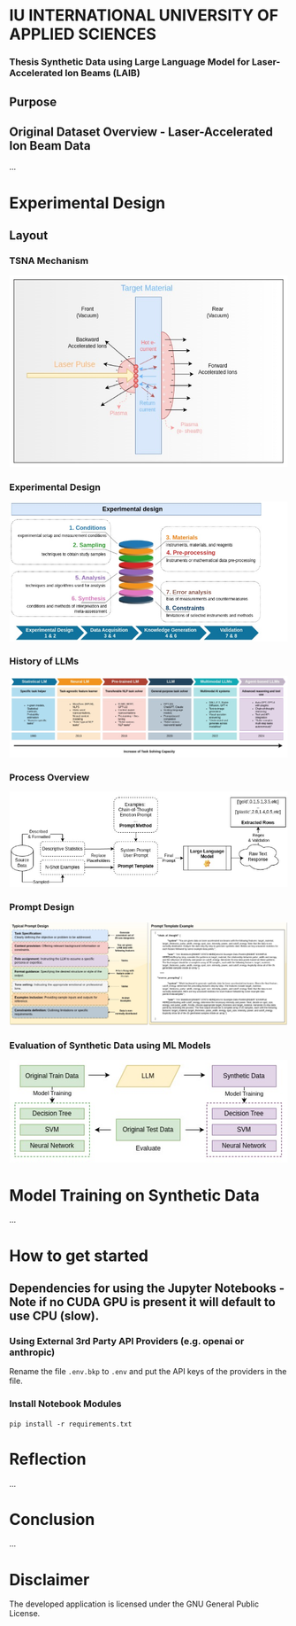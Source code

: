 # IU INTERNATIONAL UNIVERSITY OF APPLIED SCIENCES

### Thesis Synthetic Data using Large Language Model for Laser-Accelerated Ion Beams (LAIB)

## Purpose

## Original Dataset Overview - Laser-Accelerated Ion Beam Data
...

# Experimental Design
## Layout

### TSNA Mechanism
![TSNA Mechanism](/media/TNSA_OWN_DEPICTION.jpg)

### Experimental Design
![Experimental Design](/media/experimental_design.jpg)

### History of LLMs
![History of LLMs](/media/history_llm.jpg)

### Process Overview
![Process Overview](/media/process_overview.jpg)

### Prompt Design
![Prompt Design](/media/prompt_design.jpg)

### Evaluation of Synthetic Data using ML Models
![Evaluation of Synthetic Data using ML Models](/media/Synth_Evaluate_Models.jpg)


# Model Training on Synthetic Data
...

# How to get started
## Dependencies for using the Jupyter Notebooks - Note if no CUDA GPU is present it will default to use CPU (slow).
### Using External 3rd Party API Providers (e.g. openai or anthropic)
Rename the file `.env.bkp` to `.env` and put the API keys of the providers in the file.

### Install Notebook Modules
`pip install -r requirements.txt`

# Reflection
...

# Conclusion
...

# Disclaimer
The developed application is licensed under the GNU General Public License.
